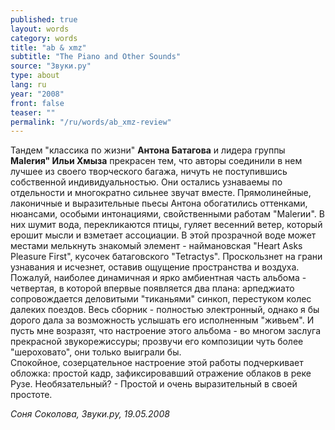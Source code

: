 ```yaml
---
published: true
layout: words
category: words
title: "ab & xmz"
subtitle: "The Piano and Other Sounds"
source: "Звуки.ру"
type: about
lang: ru
year: "2008"
front: false
teaser: ""
permalink: "/ru/words/ab_xmz-review"
---
```


 	
 Тандем "классика по жизни" **Антона Батагова** и лидера группы **Malerия" Ильи Хмыза** прекрасен тем, что авторы соединили в нем лучшее из своего творческого багажа, ничуть не поступившись собственной индивидуальностью. Они остались узнаваемы по отдельности и многократно сильнее звучат вместе. Прямолинейные, лаконичные и выразительные пьесы Антона обогатились оттенками, нюансами, особыми интонациями, свойственными работам "Malerии". В них шумит вода, перекликаются птицы, гуляет весенний ветер, который ерошит мысли и взметает ассоциации. В этой прозрачной воде может местами мелькнуть знакомый элемент - наймановская "Heart Asks Pleasure First", кусочек батаговского "Tetractys". Проскользнет на грани узнавания и исчезнет, оставив ощущение пространства и воздуха. Пожалуй, наиболее динамичная и ярко амбиентная часть альбома - четвертая, в которой впервые появляется два плана: арпеджиато сопровождается деловитыми "тиканьями" синкоп, перестуком колес далеких поездов. Весь сборник - полностью электронный, однако я бы дорого дала за возможность услышать его исполненным "живьем". И пусть мне возразят, что настроение этого альбома - во многом заслуга прекрасной звукорежиссуры; прозвучи его композиции чуть более "шероховато", они только выиграли бы.  
Спокойное, созерцательное настроение этой работы подчеркивает обложка: простой кадр, зафиксировавший отражение облаков в реке Рузе. Необязательный? - Простой и очень выразительный в своей простоте.

_Соня Соколова, Звуки.ру, 19.05.2008_